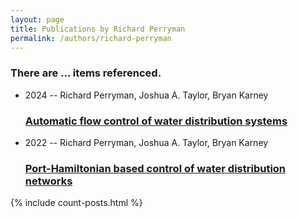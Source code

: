 ```yaml
---
layout: page
title: Publications by Richard Perryman
permalink: /authors/richard-perryman
---
```


<h3 id="number-posts">There are ... items referenced.</h3>
<ul class="post-list">
<li><span class='post-meta'>2024 -- Richard Perryman, Joshua A. Taylor, Bryan Karney</span><h3><a class='post-link' href="{{ site.baseurl }}/automatic-flow-control-of-water-distribution-systems">Automatic flow control of water distribution systems</a></h3></li>
<li><span class='post-meta'>2022 -- Richard Perryman, Joshua A. Taylor, Bryan Karney</span><h3><a class='post-link' href="{{ site.baseurl }}/port-hamiltonian-based-control-of-water-distribution-networks">Port-Hamiltonian based control of water distribution networks</a></h3></li>

</ul>
{% include count-posts.html %}
